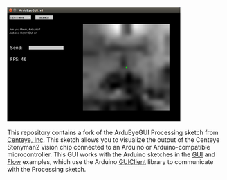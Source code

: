 <img src="screenshot.png" width=400>

This repository contains a fork of the ArduEyeGUI Processing sketch from [Centeye, Inc](http://www.centeye.com/).
This sketch allows you to visualize the output of the Centeye Stonyman2 vision chip connected to an
Arduino or Arduino-compatible microcontroller.  This GUI works with the Arduino sketches in the
[GUI](https://github.com/simondlevy/ArduEye/tree/master/examples/Flow) and 
[Flow](https://github.com/simondlevy/ArduEye/tree/master/examples/Flow) examples, which use the Arduino
[GUIClient](https://github.com/simondlevy/ArduEye/blob/master/src/GUIClient.h) 
library to communicate with the Processing sketch.
